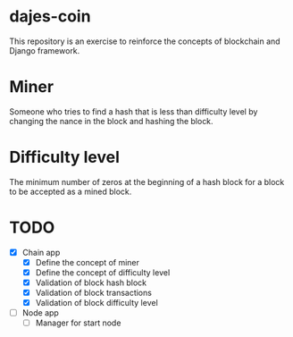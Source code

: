 # dajes-coin
This repository is an exercise to reinforce the concepts of blockchain and Django framework.

# Miner
Someone who tries to find a hash that is less than difficulty level by changing the nance in the block and hashing the block.

# Difficulty level
The minimum number of zeros at the beginning of a hash block for a block to be accepted as a mined block.

# TODO
- [x] Chain app
    - [x] Define the concept of miner
    - [x] Define the concept of difficulty level
    - [x] Validation of block hash block
    - [x] Validation of block transactions
    - [x] Validation of block difficulty level
- [ ] Node app
    - [ ] Manager for start node